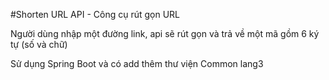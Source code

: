 #Shorten URL API - Công cụ rút gọn URL

Người dùng nhập một đường link, api sẽ rút gọn và trả về một mã gồm 6 ký tự (số và chữ)

Sử dụng Spring Boot và có add thêm thư viện Common lang3
